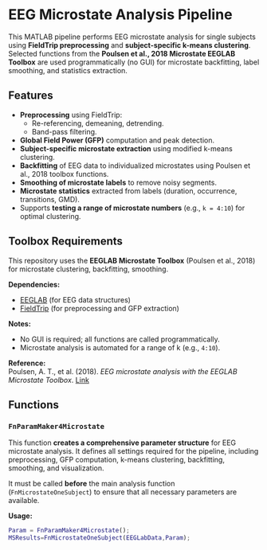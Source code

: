 # EEG Microstate Analysis Pipeline

This MATLAB pipeline performs EEG microstate analysis for single subjects using **FieldTrip preprocessing** and **subject-specific k-means clustering**. Selected functions from the **Poulsen et al., 2018 Microstate EEGLAB Toolbox** are used programmatically (no GUI) for microstate backfitting, label smoothing, and statistics extraction.

## Features

- **Preprocessing** using FieldTrip:
  - Re-referencing, demeaning, detrending.
  - Band-pass filtering.
- **Global Field Power (GFP)** computation and peak detection.
- **Subject-specific microstate extraction** using modified k-means clustering.
- **Backfitting** of EEG data to individualized microstates using Poulsen et al., 2018 toolbox functions.
- **Smoothing of microstate labels** to remove noisy segments.
- **Microstate statistics** extracted from labels (duration, occurrence, transitions, GMD).
- Supports **testing a range of microstate numbers** (e.g., `k = 4:10`) for optimal clustering.

## Toolbox Requirements


This repository uses the **EEGLAB Microstate Toolbox** (Poulsen et al., 2018) for microstate clustering, backfitting, smoothing.

**Dependencies:**  
- [EEGLAB](https://sccn.ucsd.edu/eeglab/index.php) (for EEG data structures)  
- [FieldTrip](https://www.fieldtriptoolbox.org/) (for preprocessing and GFP extraction)  

**Notes:**  
- No GUI is required; all functions are called programmatically.  
- Microstate analysis is automated for a range of k (e.g., `4:10`).  

**Reference:**  
Poulsen, A. T., et al. (2018). *EEG microstate analysis with the EEGLAB Microstate Toolbox*. [Link](https://archive.compute.dtu.dk/files/public/users/atpo/Microstate)


## Functions

### `FnParamMaker4Microstate`

This function **creates a comprehensive parameter structure** for EEG microstate analysis. It defines all settings required for the pipeline, including preprocessing, GFP computation, k-means clustering, backfitting, smoothing, and visualization.  

It must be called **before** the main analysis function (`FnMicrostateOneSubject`) to ensure that all necessary parameters are available.

**Usage:**

```matlab
Param = FnParamMaker4Microstate();
MSResults=FnMicrostateOneSubject(EEGLabData,Param);
